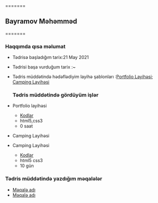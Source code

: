 


=======
## Bayramov Məhəmməd
  =======
  ###  Haqqımda qısa məlumat
  

- Tədrisə başladığım tarix:21 May 2021
- Tədrisi başa vurduğum tarix :~
- Tədris müddətində hədəflədiyim layihə şablonları :[Portfolio Layihəsi](https://preview.themeforest.net/item/ryan-vcard-resume-cv-template/full_screen_preview/21584603?_ga=2.63814447.1256825855.1622877121-208011428.1622145477); [Camping Layihəsi](https://www.kamperest.com)

  ### Tədris müddətində gördüyüm işlər

- Portfolio layihəsi

  - [Kodlar]()
  - html5,css3
  - 0 saat
- Camping Layihəsi

- Camping Layihəsi
    - [Kodlar]()
    - html5 css3
    - 10 gün


### Tədris müddətində yazdığım məqalələr

- [Məqalə adı]()
- [Məqalə adı]()


